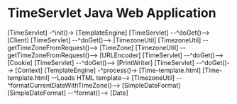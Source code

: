 # TimeServlet Java Web Application

[TimeServlet] -^init()-> [TemplateEngine]
[TimeServlet] --^doGet()--> [Client]
[TimeServlet] --^doGet()--> [TimezoneUtil]
[TimezoneUtil] --getTimeZoneFromRequest()--> [TimeZone]
[TimezoneUtil] --getTimeZoneFromRequest()--> [URLEncoder]
[TimeServlet] --^doGet()--> [Cookie]
[TimeServlet] --^doGet()--> [PrintWriter]
[TimeServlet] --^doGet()--> [Context]
[TemplateEngine] -^process()-> [Time-template.html]
[Time-template.html] --Loads HTML template-->
[TimezoneUtil] --^formatCurrentDateWithTimeZone()--> [SimpleDateFormat]
[SimpleDateFormat] --^format()--> [Date]

